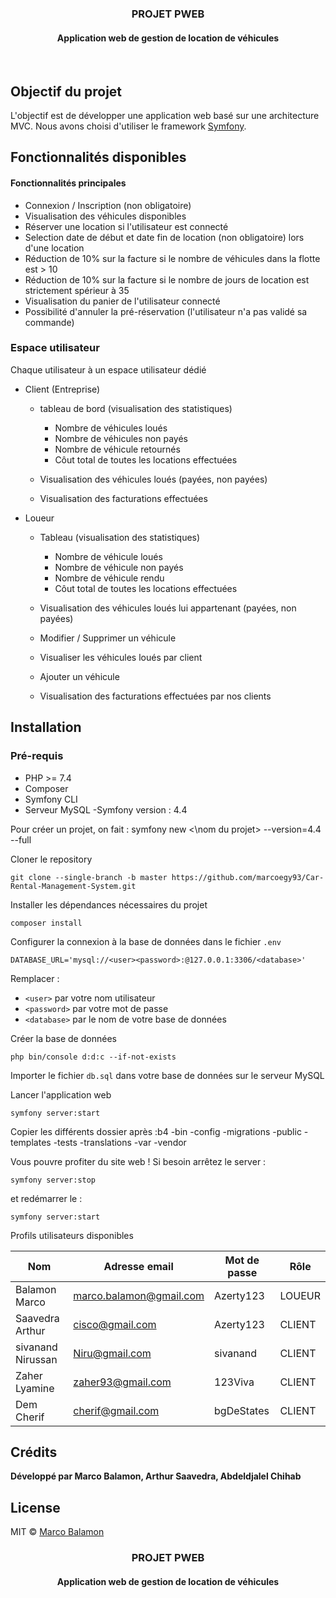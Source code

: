 <div align="center">
    <h3>PROJET PWEB</h3>
    <h4>Application web de gestion de location de véhicules</h4>
</div>
</br>

## Objectif du projet

L'objectif est de développer une application web basé sur une architecture MVC.
Nous avons choisi d'utiliser le framework [Symfony](https://symfony.com/).

## Fonctionnalités disponibles

#### Fonctionnalités principales

- Connexion / Inscription (non obligatoire)
- Visualisation des véhicules disponibles
- Réserver une location si l'utilisateur est connecté
- Selection date de début et date fin de location (non obligatoire) lors d'une location
- Réduction de 10% sur la facture si le nombre de véhicules dans la flotte est > 10
- Réduction de 10% sur la facture si le nombre de jours de location est strictement spérieur à 35
- Visualisation du panier de l'utilisateur connecté
- Possibilité d'annuler la pré-réservation (l'utilisateur n'a pas validé sa commande)

### Espace utilisateur

Chaque utilisateur à un espace utilisateur dédié

- Client (Entreprise)

  - tableau de bord (visualisation des statistiques)

    - Nombre de véhicules loués
    - Nombre de véhicules non payés
    - Nombre de véhicule retournés
    - Côut total de toutes les locations effectuées

  - Visualisation des véhicules loués (payées, non payées)
  - Visualisation des facturations effectuées
    </br>

- Loueur

  - Tableau (visualisation des statistiques)

    - Nombre de véhicule loués
    - Nombre de véhicule non payés
    - Nombre de véhicule rendu
    - Côut total de toutes les locations effectuées

  - Visualisation des véhicules loués lui appartenant (payées, non payées)
  - Modifier / Supprimer un véhicule
  - Visualiser les véhicules loués par client
  - Ajouter un véhicule
  - Visualisation des facturations effectuées par nos clients
    </br>

## Installation

### Pré-requis

- PHP >= 7.4
- Composer
- Symfony CLI
- Serveur MySQL
-Symfony version : 4.4

Pour créer un projet, on fait :
    symfony new <\nom du projet\> --version=4.4 --full

Cloner le repository

```
git clone --single-branch -b master https://github.com/marcoegy93/Car-Rental-Management-System.git
```

Installer les dépendances nécessaires du projet

```
composer install
```

Configurer la connexion à la base de données dans le fichier `.env`

```
DATABASE_URL='mysql://<user><password>:@127.0.0.1:3306/<database>'
```

Remplacer :

- `<user>` par votre nom utilisateur
- `<password>` par votre mot de passe
- `<database>` par le nom de votre base de données

Créer la base de données

```
php bin/console d:d:c --if-not-exists
```

Importer le fichier `db.sql` dans votre base de données sur le serveur MySQL

Lancer l'application web

```
symfony server:start
```

Copier les différents dossier après :b4
-bin
-config
-migrations
-public
-templates
-tests
-translations
-var
-vendor

Vous pouvre profiter du site web !
Si besoin arrêtez le server :
```
symfony server:stop
```

et redémarrer le :

```
symfony server:start
```

Profils utilisateurs disponibles

| Nom               | Adresse email             | Mot de passe | Rôle       |
| ------------------| --------------------------| ------------ | ---------- |
| Balamon Marco     | marco.balamon@gmail.com   | Azerty123    | LOUEUR     |
| Saavedra Arthur   | cisco@gmail.com           | Azerty123    | CLIENT     |
| sivanand Nirussan | Niru@gmail.com            | sivanand     | CLIENT     |
| Zaher Lyamine     |   zaher93@gmail.com       | 123Viva      | CLIENT     |
| Dem Cherif        |   cherif@gmail.com        | bgDeStates   | CLIENT     |

## Crédits

**Développé par Marco Balamon, Arthur Saavedra, Abdeldjalel Chihab**

## License

MIT © [Marco Balamon](https://github.com/marcoegy93)
<div align="center">
    <h3>PROJET PWEB</h3>
    <h4>Application web de gestion de location de véhicules</h4>
</div>
</br>

